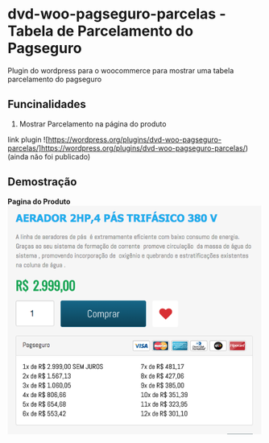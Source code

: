 # dvd-woo-pagseguro-parcelas - Tabela de Parcelamento do Pagseguro
Plugin do wordpress para o woocommerce para mostrar uma tabela parcelamento do pagseguro

## Funcinalidades

1. Mostrar Parcelamento na página do produto


link plugin
![https://wordpress.org/plugins/dvd-woo-pagseguro-parcelas/]https://wordpress.org/plugins/dvd-woo-pagseguro-parcelas/) (ainda não foi publicado)



## Demostração

**Pagina do Produto**
![demostração](https://github.com/davidcostadev/dvd-woo-pagseguro-parcelas/blob/master/img/parcelamento.png)
